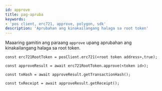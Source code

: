 ```yaml
---
id: approve
title: pag-apruba
keywords:
- 'pos client, erc721, approve, polygon, sdk'
description: 'Aprubahan ang kinakailangang halaga sa root token'
---
```


Maaaring gamitin ang paraang `approve` upang aprubahan ang kinakailangang halaga sa root token.

```
const erc721RootToken = posClient.erc721(<root token address>,true);

const approveResult = await erc721RootToken.approve(<token id>);

const txHash = await approveResult.getTransactionHash();

const txReceipt = await approveResult.getReceipt();

```

